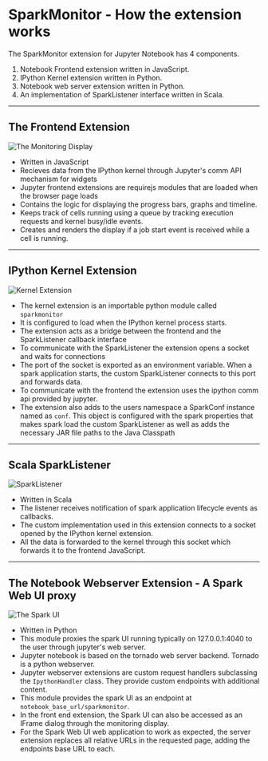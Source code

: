 # SparkMonitor - How the extension works

The SparkMonitor extension for Jupyter Notebook has 4 components.

1. Notebook Frontend extension written in JavaScript.
2. IPython Kernel extension written in Python.
3. Notebook web server extension written in Python.
4. An implementation of SparkListener interface written in Scala.

---
## The Frontend Extension
![The Monitoring Display](https://user-images.githubusercontent.com/6822941/29601568-d5e42934-87f9-11e7-9780-3cd3a0d8d86b.png)
- Written in JavaScript
- Recieves data from the IPython kernel through Jupyter's comm API mechanism for widgets
- Jupyter frontend extensions are requirejs modules that are loaded when the browser page loads
- Contains the logic for displaying the progress bars, graphs and timeline.
- Keeps track of cells running using a queue by tracking execution requests and kernel busy/idle events.
- Creates and renders the display if a job start event is received while a cell is running.

---
## IPython Kernel Extension
![Kernel Extension](https://user-images.githubusercontent.com/6822941/29601566-d5e276a2-87f9-11e7-884e-95d66beaecd4.png)
- The kernel extension is an importable python module called `sparkmonitor`
- It is configured to load when the IPython kernel process starts.
- The extension acts as a bridge between the frontend and the SparkListener callback interface
- To communicate with the SparkListener the extension opens a socket and waits for connections
- The port of the socket is exported as an environment variable. When a spark application starts, the custom SparkListener connects to this port and forwards data.
- To communicate with the frontend the extension uses the ipython comm api provided by jupyter. 
- The extension also adds to the users namespace a SparkConf instance named as `conf`. This object is configured with the spark properties that makes spark load the custom SparkListener as well as adds the necessary JAR file paths to the Java Classpath


---
## Scala SparkListener
![SparkListener](https://user-images.githubusercontent.com/6822941/29601567-d5e3cc96-87f9-11e7-9cb5-878411bbd2f5.png)
- Written in Scala
- The listener receives notification of spark application lifecycle events as callbacks.
- The custom implementation used in this extension connects to a socket opened by the IPython kernel extension.
- All the data is forwarded to the kernel through this socket which forwards it to the frontend JavaScript.

---
## The Notebook Webserver Extension - A Spark Web UI proxy
![The Spark UI](https://user-images.githubusercontent.com/6822941/29601565-d5dfb76e-87f9-11e7-9fd4-87522989d2d5.png)
- Written in Python
- This module proxies the spark UI running typically on 127.0.0.1:4040 to the user through jupyter's web server.
- Jupyter notebook is based on the tornado web server backend. Tornado is a python webserver.
- Jupyter webserver extensions are custom request handlers subclassing the `IpythonHandler` class. They provide custom endpoints with additional content.
- This module provides the spark UI as an endpoint at `notebook_base_url/sparkmonitor`.
- In the front end extension, the Spark UI can also be accessed as an IFrame dialog through the monitoring display.
- For the Spark Web UI web application to work as expected, the server extension replaces all relative URLs in the requested page, adding the endpoints base URL to each.

